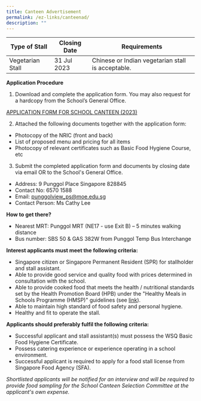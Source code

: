 ```yaml
---
title: Canteen Advertisement
permalink: /ez-links/canteenad/
description: ""
---
```

| Type of Stall | Closing Date | Requirements |
| -------- | -------- | -------- |
| Vegetarian Stall     | 31 Jul 2023     | Chinese or Indian vegetarian stall is acceptable.    |

**Application Procedure**

1. Download and complete the application form. You may also request for a hardcopy from the School’s General Office.
 
[APPLICATION FORM FOR SCHOOL CANTEEN (2023)]()

2. Attached the following documents together with the application form:
* Photocopy of the NRIC (front and back)
* List of proposed menu and pricing for all items
* Photocopy of relevant certificates such as Basic Food Hygiene Course, etc

3. Submit the completed application form and documents by closing date via email OR to the School's General Office.

* Address: 9 Punggol Place Singapore 828845
* Contact No: 6570 1588
* Email: punggolview_ps@moe.edu.sg
* Contact Person: Ms Cathy Lee 

**How to get there?**
* Nearest MRT: Punggol MRT (NE17 - use Exit B) – 5 minutes walking distance
* Bus number: SBS 50 & GAS 382W from Punggol Temp Bus Interchange

**Interest applicants must meet the following criteria:**
* Singapore citizen or Singapore Permanent Resident (SPR) for stallholder and stall assistant.
* Able to provide good service and quality food with prices determined in consultation with the school.
* Able to provide cooked food that meets the health / nutritional standards set by the Health Promotion Board (HPB) under the "Healthy Meals in Schools Programme (HMSP)" guidelines (see [link](https://www.hpb.gov.sg/schools/school-programmes/healthy-meals-in-schools-programme)).
* Able to maintain high standard of food safety and personal hygiene.
* Healthy and fit to operate the stall.


**Applicants should preferably fulfil the following criteria:**
* Successful applicant and stall assistant(s) must possess the WSQ Basic Food Hygiene Certificate.
* Possess catering experience or experience operating in a school environment.
* Successful applicant is required to apply for a food stall license from Singapore Food Agency (SFA).


*Shortlisted applicants will be notified for an interview and will be required to provide food sampling for the School Canteen Selection Committee at the applicant's own expense.*
